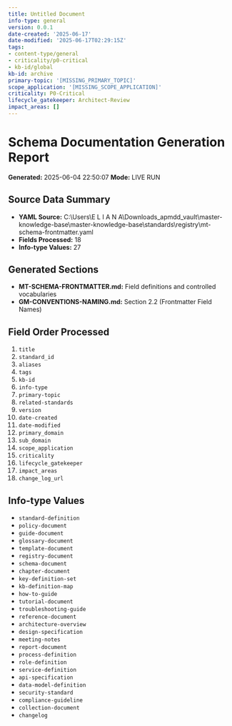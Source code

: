 ```yaml
---
title: Untitled Document
info-type: general
version: 0.0.1
date-created: '2025-06-17'
date-modified: '2025-06-17T02:29:15Z'
tags:
- content-type/general
- criticality/p0-critical
- kb-id/global
kb-id: archive
primary-topic: '[MISSING_PRIMARY_TOPIC]'
scope_application: '[MISSING_SCOPE_APPLICATION]'
criticality: P0-Critical
lifecycle_gatekeeper: Architect-Review
impact_areas: []
---
```

# Schema Documentation Generation Report
**Generated:** 2025-06-04 22:50:07
**Mode:** LIVE RUN

## Source Data Summary
- **YAML Source:** C:\Users\E L I A N A\Downloads\_apmdd_vault\master-knowledge-base\master-knowledge-base\standards\registry\mt-schema-frontmatter.yaml
- **Fields Processed:** 18
- **Info-type Values:** 27

## Generated Sections
- **MT-SCHEMA-FRONTMATTER.md:** Field definitions and controlled vocabularies
- **GM-CONVENTIONS-NAMING.md:** Section 2.2 (Frontmatter Field Names)

## Field Order Processed
 1. `title`
 2. `standard_id`
 3. `aliases`
 4. `tags`
 5. `kb-id`
 6. `info-type`
 7. `primary-topic`
 8. `related-standards`
 9. `version`
10. `date-created`
11. `date-modified`
12. `primary_domain`
13. `sub_domain`
14. `scope_application`
15. `criticality`
16. `lifecycle_gatekeeper`
17. `impact_areas`
18. `change_log_url`

## Info-type Values
- `standard-definition`
- `policy-document`
- `guide-document`
- `glossary-document`
- `template-document`
- `registry-document`
- `schema-document`
- `chapter-document`
- `key-definition-set`
- `kb-definition-map`
- `how-to-guide`
- `tutorial-document`
- `troubleshooting-guide`
- `reference-document`
- `architecture-overview`
- `design-specification`
- `meeting-notes`
- `report-document`
- `process-definition`
- `role-definition`
- `service-definition`
- `api-specification`
- `data-model-definition`
- `security-standard`
- `compliance-guideline`
- `collection-document`
- `changelog`

